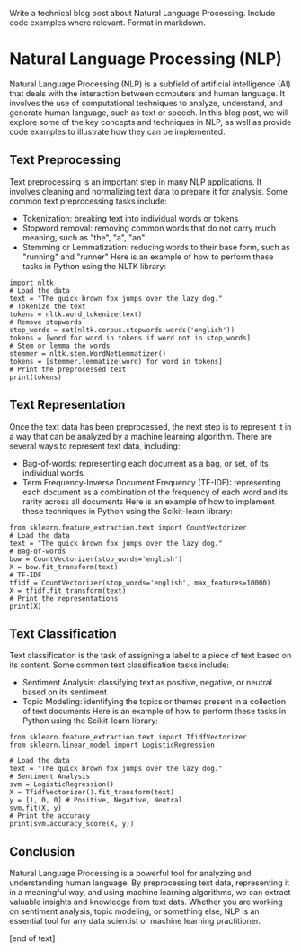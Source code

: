  Write a technical blog post about Natural Language Processing. Include code examples where relevant. Format in markdown.
# Natural Language Processing (NLP)

Natural Language Processing (NLP) is a subfield of artificial intelligence (AI) that deals with the interaction between computers and human language. It involves the use of computational techniques to analyze, understand, and generate human language, such as text or speech. In this blog post, we will explore some of the key concepts and techniques in NLP, as well as provide code examples to illustrate how they can be implemented.
## Text Preprocessing

Text preprocessing is an important step in many NLP applications. It involves cleaning and normalizing text data to prepare it for analysis. Some common text preprocessing tasks include:

* Tokenization: breaking text into individual words or tokens
* Stopword removal: removing common words that do not carry much meaning, such as "the", "a", "an"
* Stemming or Lemmatization: reducing words to their base form, such as "running" and "runner"
Here is an example of how to perform these tasks in Python using the NLTK library:
```
import nltk
# Load the data
text = "The quick brown fox jumps over the lazy dog."
# Tokenize the text
tokens = nltk.word_tokenize(text)
# Remove stopwords
stop_words = set(nltk.corpus.stopwords.words('english'))
tokens = [word for word in tokens if word not in stop_words]
# Stem or lemma the words
stemmer = nltk.stem.WordNetLemmatizer()
tokens = [stemmer.lemmatize(word) for word in tokens]
# Print the preprocessed text
print(tokens)
```
## Text Representation

Once the text data has been preprocessed, the next step is to represent it in a way that can be analyzed by a machine learning algorithm. There are several ways to represent text data, including:

* Bag-of-words: representing each document as a bag, or set, of its individual words
* Term Frequency-Inverse Document Frequency (TF-IDF): representing each document as a combination of the frequency of each word and its rarity across all documents
Here is an example of how to implement these techniques in Python using the Scikit-learn library:
```
from sklearn.feature_extraction.text import CountVectorizer
# Load the data
text = "The quick brown fox jumps over the lazy dog."
# Bag-of-words
bow = CountVectorizer(stop_words='english')
X = bow.fit_transform(text)
# TF-IDF
tfidf = CountVectorizer(stop_words='english', max_features=10000)
X = tfidf.fit_transform(text)
# Print the representations
print(X)
```
## Text Classification

Text classification is the task of assigning a label to a piece of text based on its content. Some common text classification tasks include:

* Sentiment Analysis: classifying text as positive, negative, or neutral based on its sentiment
* Topic Modeling: identifying the topics or themes present in a collection of text documents
Here is an example of how to perform these tasks in Python using the Scikit-learn library:
```
from sklearn.feature_extraction.text import TfidfVectorizer
from sklearn.linear_model import LogisticRegression

# Load the data
text = "The quick brown fox jumps over the lazy dog."
# Sentiment Analysis
svm = LogisticRegression()
X = TfidfVectorizer().fit_transform(text)
y = [1, 0, 0] # Positive, Negative, Neutral
svm.fit(X, y)
# Print the accuracy
print(svm.accuracy_score(X, y))

```
## Conclusion

Natural Language Processing is a powerful tool for analyzing and understanding human language. By preprocessing text data, representing it in a meaningful way, and using machine learning algorithms, we can extract valuable insights and knowledge from text data. Whether you are working on sentiment analysis, topic modeling, or something else, NLP is an essential tool for any data scientist or machine learning practitioner.




 [end of text]


